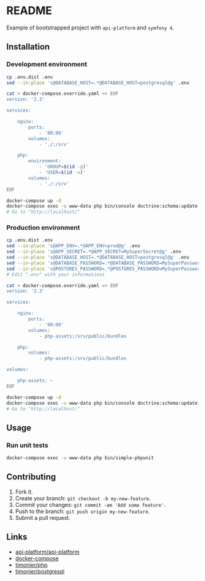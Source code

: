 # README

Example of bootstrapped project with `api-platform` and `symfony 4`.

## Installation

### Development environment

```sh
cp .env.dist .env
sed --in-place 's@DATABASE_HOST=.*@DATABASE_HOST=postgresql@g' .env

cat > docker-compose.override.yaml << EOF
version: '2.3'

services:

    nginx:
        ports:
            - '80:80'
        volumes:
            - './:/srv'

    php:
        environment:
            - 'GROUP=$(id -g)'
            - 'USER=$(id -u)'
        volumes:
            - './:/srv'
EOF

docker-compose up -d
docker-compose exec -u www-data php bin/console doctrine:schema:update --force
# Go to "http://localhost/"
```

### Production environment

```sh
cp .env.dist .env
sed --in-place 's@APP_ENV=.*@APP_ENV=prod@g' .env
sed --in-place 's@APP_SECRET=.*@APP_SECRET=MySuperSecret@g' .env
sed --in-place 's@DATABASE_HOST=.*@DATABASE_HOST=postgresql@g' .env
sed --in-place 's@DATABASE_PASSWORD=.*@DATABASE_PASSWORD=MySuperPassword@g' .env
sed --in-place 's@POSTGRES_PASSWORD=.*@POSTGRES_PASSWORD=MySuperPassword@g' .env
# Edit ".env" with your informations

cat > docker-compose.override.yaml << EOF
version: '2.3'

services:

    nginx:
        ports:
            - '80:80'
        volumes:
            - php-assets:/srv/public/bundles

    php:
        volumes:
            - php-assets:/srv/public/bundles

volumes:

    php-assets: ~
EOF

docker-compose up -d
docker-compose exec -u www-data php bin/console doctrine:schema:update --force
# Go to "http://localhost/"
```

## Usage

### Run unit tests

```sh
docker-compose exec -u www-data php bin/simple-phpunit
```

## Contributing

1. Fork it.
2. Create your branch: `git checkout -b my-new-feature`.
3. Commit your changes: `git commit -am 'Add some feature'`.
4. Push to the branch: `git push origin my-new-feature`.
5. Submit a pull request.

## Links

* [api-platform/api-platform](https://github.com/api-platform/api-platform)
* [docker-compose](https://docs.docker.com/compose/)
* [timonier/php](https://github.com/timonier/php)
* [timonier/postgresql](https://github.com/timonier/postgresql)
